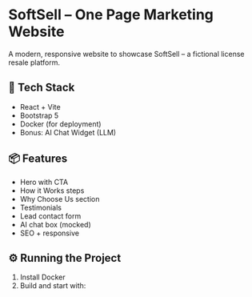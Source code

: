 # SoftSell – One Page Marketing Website

A modern, responsive website to showcase SoftSell – a fictional license resale platform.

## 🚀 Tech Stack

- React + Vite
- Bootstrap 5
- Docker (for deployment)
- Bonus: AI Chat Widget (LLM)

## 📦 Features

- Hero with CTA
- How it Works steps
- Why Choose Us section
- Testimonials
- Lead contact form
- AI chat box (mocked)
- SEO + responsive

## ⚙️ Running the Project

1. Install Docker
2. Build and start with:
